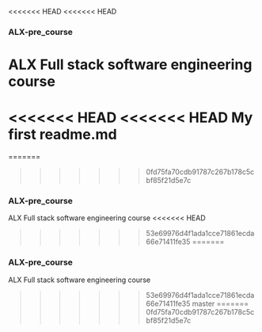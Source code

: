 <<<<<<< HEAD
<<<<<<< HEAD
### ALX-pre_course

ALX Full stack software engineering course
=======
<<<<<<< HEAD
<<<<<<< HEAD
My first readme.md
=======
=======
>>>>>>> 0fd75fa70cdb91787c267b178c5cbf85f21d5e7c
### ALX-pre_course
ALX Full stack software engineering course
<<<<<<< HEAD
>>>>>>> 53e69976d4f1ada1cce71861ecda66e71411fe35
=======
### ALX-pre_course

ALX Full stack software engineering course
>>>>>>> 53e69976d4f1ada1cce71861ecda66e71411fe35
>>>>>>> master
=======
>>>>>>> 0fd75fa70cdb91787c267b178c5cbf85f21d5e7c

